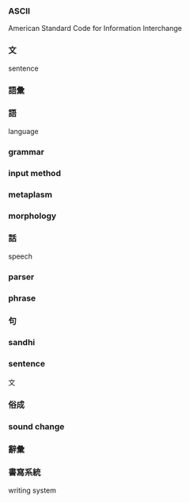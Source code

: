 ### ASCII

American Standard Code for Information Interchange

### 文

sentence

### 語彙

### 語

language

### grammar

### input method

### metaplasm

### morphology

### 話

speech

### parser

### phrase

### 句

### sandhi

### sentence

文

### 俗成

### sound change

### 辭彙

### 書寫系統

writing system
